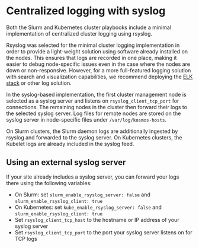 Centralized logging with syslog
===============================

Both the Slurm and Kubernetes cluster playbooks include a minimal implementation of centralized cluster logging using rsyslog.

Rsyslog was selected for the minimal cluster logging implementation in order to provide a light-weight solution using software already installed on the nodes.
This ensures that logs are recorded in one place, making it easier to debug node-specific issues even in the case where the nodes are down or non-responsive.
However, for a more full-featured logging solution with search and visualization capabilities, we recommend deploying the [ELK stack](../k8s-cluster/logging.md) or other log solution.

In the syslog-based implementation, the first cluster management node is selected as a syslog server and listens on `rsyslog_client_tcp_port` for connections.
The remaining nodes in the cluster then forward their logs to the selected syslog server.
Log files for remote nodes are stored on the syslog server in node-specific files under `/var/log/kosmos-hosts`.

On Slurm clusters, the Slurm daemon logs are additionally ingested by rsyslog and forwarded to the syslog server.
On Kubernetes clusters, the Kubelet logs are already included in the syslog feed.


## Using an external syslog server

If your site already includes a syslog server, you can forward your logs there using the following variables:

* On Slurm: set `slurm_enable_rsyslog_server: false` and `slurm_enable_rsyslog_client: true`
* On Kubernetes: set `kube_enable_rsyslog_server: false` and `slurm_enable_rsyslog_client: true`
* Set `rsyslog_client_tcp_host` to the hostname or IP address of your syslog server
* Set `rsyslog_client_tcp_port` to the port your syslog server listens on for TCP logs
